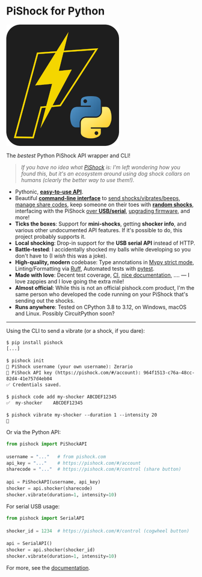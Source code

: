 # PiShock for Python

![Python PiShock Logo](docs/_static/logo.png)

The *bestest* Python PiShock API wrapper and CLI!

> *If you have no idea what [PiShock](https://pishock.com/#/?campaign=zerario) is: I'm left wondering how you found this, but it's an ecosystem around using dog shock collars on humans (clearly the better way to use them!).*

- Pythonic, [**easy-to-use API**](https://python-pishock.readthedocs.io/en/latest/api.html).
- Beautiful [**command-line interface**](https://python-pishock.readthedocs.io/en/latest/cli.html) to [send shocks/vibrates/beeps](https://python-pishock.readthedocs.io/en/latest/cli.html#basic-usage), [manage share codes](https://python-pishock.readthedocs.io/en/latest/cli.html#managing-share-codes), keep someone on their toes with [**random shocks**](https://python-pishock.readthedocs.io/en/latest/cli.html#random-mode), interfacing with the PiShock [over **USB/serial**](https://python-pishock.readthedocs.io/en/latest/cli.html#serial-usage), [upgrading firmware](https://python-pishock.readthedocs.io/en/latest/cli.html#firmware-upgrade), and more!
- **Ticks the boxes**: Support for **mini-shocks**, getting **shocker info**, and various other undocumented API features. If it's possible to do, this project probably supports it.
- **Local shocking**: Drop-in support for the **USB serial API** instead of HTTP.
- **Battle-tested**: I accidentally shocked my balls while developing so you don't have to (I *wish* this was a joke).
- **High-quality, modern** codebase: Type annotations in [Mypy strict mode](https://mypy.readthedocs.io/en/stable/), Linting/Formatting via [Ruff](https://docs.astral.sh/ruff/), Automated tests with [pytest](https://docs.pytest.org/).
- **Made with love**: Decent test coverage, [CI](https://github.com/zerario/Python-PiShock/actions), [nice documentation](https://python-pishock.readthedocs.io/), …. — I love zappies and I love going the extra mile!
- **Almost official**: While this is not an official pishock.com product, I'm the same person who developed the code running on your PiShock that's sending out the shocks.
- **Runs anywhere**: Tested on CPython 3.8 to 3.12, on Windows, macOS and Linux. Possibly CircuitPython soon?

---

Using the CLI to send a vibrate (or a shock, if you dare):

```console
$ pip install pishock
[...]

$ pishock init
👤 PiShock username (your own username): Zerario
🔑 PiShock API key (https://pishock.com/#/account): 964f1513-c76a-48cc-82d4-41e757d4eb04
✅ Credentials saved.

$ pishock code add my-shocker ABCDEF12345
✅  my-shocker    ABCDEF12345

$ pishock vibrate my-shocker --duration 1 --intensity 20
📳
```

Or via the Python API:

```python
from pishock import PiShockAPI

username = "..."   # from pishock.com
api_key = "..."    # https://pishock.com/#/account
sharecode = "..."  # https://pishock.com/#/control (share button)

api = PiShockAPI(username, api_key)
shocker = api.shocker(sharecode)
shocker.vibrate(duration=1, intensity=10)
```

For serial USB usage:

```python
from pishock import SerialAPI

shocker_id = 1234  # https://pishock.com/#/control (cogwheel button)

api = SerialAPI()
shocker = api.shocker(shocker_id)
shocker.vibrate(duration=1, intensity=10)
```

For more, see the [documentation](https://python-pishock.readthedocs.io/#full-documentation).
